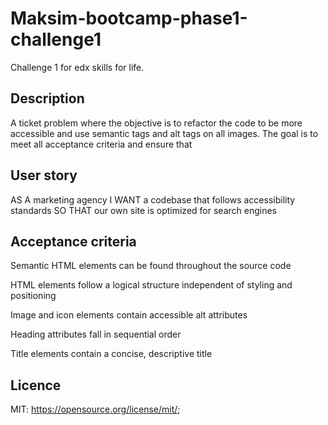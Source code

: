 # Maksim-bootcamp-phase1-challenge1

Challenge 1 for edx skills for life.

## Description

A ticket problem where the objective is to refactor the code to be more accessible and use semantic tags and alt tags on all images. The goal is to meet all acceptance criteria and ensure that

## User story

AS A marketing agency
I WANT a codebase that follows accessibility standards
SO THAT our own site is optimized for search engines

## Acceptance criteria

Semantic HTML elements can be found throughout the source code

HTML elements follow a logical structure independent of styling and positioning

Image and icon elements contain accessible alt attributes

Heading attributes fall in sequential order

Title elements contain a concise, descriptive title

## Licence

MIT: https://opensource.org/license/mit/;
